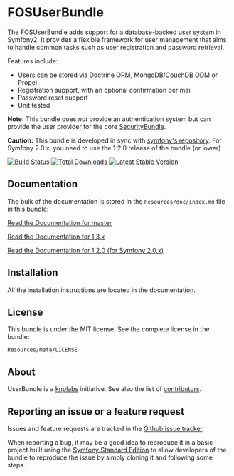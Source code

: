 FOSUserBundle
=============

The FOSUserBundle adds support for a database-backed user system in Symfony2.
It provides a flexible framework for user management that aims to handle
common tasks such as user registration and password retrieval.

Features include:

- Users can be stored via Doctrine ORM, MongoDB/CouchDB ODM or Propel
- Registration support, with an optional confirmation per mail
- Password reset support
- Unit tested

**Note:** This bundle does *not* provide an authentication system but can
provide the user provider for the core [SecurityBundle](http://symfony.com/doc/current/book/security.html).

**Caution:** This bundle is developed in sync with [symfony's repository](https://github.com/symfony/symfony).
For Symfony 2.0.x, you need to use the 1.2.0 release of the bundle (or lower)

[![Build Status](https://secure.travis-ci.org/FriendsOfSymfony/FOSUserBundle.png?branch=master)](http://travis-ci.org/FriendsOfSymfony/FOSUserBundle) [![Total Downloads](https://poser.pugx.org/friendsofsymfony/user-bundle/downloads.png)](https://packagist.org/packages/friendsofsymfony/user-bundle) [![Latest Stable Version](https://poser.pugx.org/friendsofsymfony/user-bundle/v/stable.png)](https://packagist.org/packages/friendsofsymfony/user-bundle)

Documentation
-------------

The bulk of the documentation is stored in the `Resources/doc/index.md`
file in this bundle:

[Read the Documentation for master](https://github.com/FriendsOfSymfony/FOSUserBundle/blob/master/Resources/doc/index.md)

[Read the Documentation for 1.3.x](https://github.com/FriendsOfSymfony/FOSUserBundle/blob/1.3.x/Resources/doc/index.md)

[Read the Documentation for 1.2.0 (for Symfony 2.0.x)](https://github.com/FriendsOfSymfony/FOSUserBundle/blob/1.2.0/Resources/doc/index.md)

Installation
------------

All the installation instructions are located in the documentation.

License
-------

This bundle is under the MIT license. See the complete license in the bundle:

    Resources/meta/LICENSE

About
-----

UserBundle is a [knplabs](https://github.com/knplabs) initiative.
See also the list of [contributors](https://github.com/FriendsOfSymfony/FOSUserBundle/contributors).

Reporting an issue or a feature request
---------------------------------------

Issues and feature requests are tracked in the [Github issue tracker](https://github.com/FriendsOfSymfony/FOSUserBundle/issues).

When reporting a bug, it may be a good idea to reproduce it in a basic project
built using the [Symfony Standard Edition](https://github.com/symfony/symfony-standard)
to allow developers of the bundle to reproduce the issue by simply cloning it
and following some steps.
